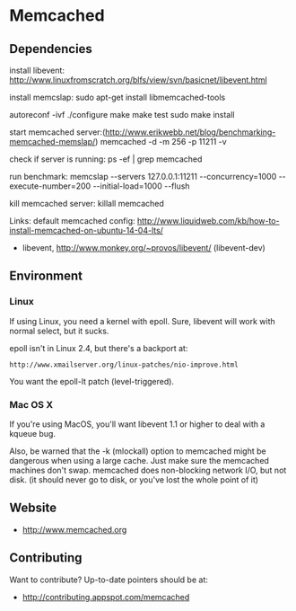 # Memcached

## Dependencies

install libevent: http://www.linuxfromscratch.org/blfs/view/svn/basicnet/libevent.html

install memcslap: sudo apt-get install libmemcached-tools

autoreconf -ivf
./configure
make
make test
sudo make install

start memcached server:(http://www.erikwebb.net/blog/benchmarking-memcached-memslap/)
memcached -d -m 256 -p 11211 -v

check if server is running:
ps -ef | grep memcached


run benchmark:
memcslap --servers 127.0.0.1:11211 --concurrency=1000 --execute-number=200 --initial-load=1000 --flush

kill memcached server:
killall memcached

Links:
default memcached config: http://www.liquidweb.com/kb/how-to-install-memcached-on-ubuntu-14-04-lts/

* libevent, http://www.monkey.org/~provos/libevent/ (libevent-dev)

## Environment

### Linux

If using Linux, you need a kernel with epoll.  Sure, libevent will
work with normal select, but it sucks.

epoll isn't in Linux 2.4, but there's a backport at:

    http://www.xmailserver.org/linux-patches/nio-improve.html

You want the epoll-lt patch (level-triggered).

### Mac OS X

If you're using MacOS, you'll want libevent 1.1 or higher to deal with
a kqueue bug.

Also, be warned that the -k (mlockall) option to memcached might be
dangerous when using a large cache.  Just make sure the memcached machines
don't swap.  memcached does non-blocking network I/O, but not disk.  (it
should never go to disk, or you've lost the whole point of it)

## Website

* http://www.memcached.org

## Contributing

Want to contribute?  Up-to-date pointers should be at:

* http://contributing.appspot.com/memcached

